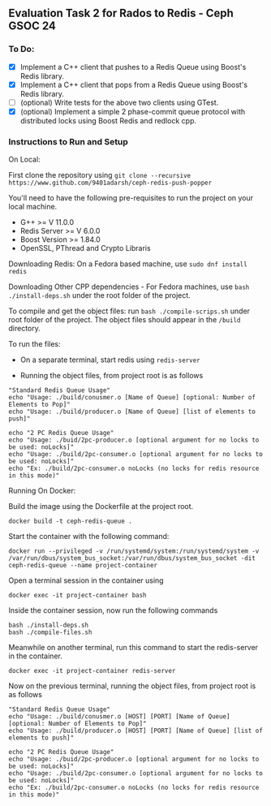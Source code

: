 ## Evaluation Task 2 for Rados to Redis - Ceph GSOC 24

### To Do:
- [x] Implement a C++ client that pushes to a Redis Queue using Boost's Redis library.
- [x] Implement a C++ client that pops from a Redis Queue using Boost's Redis library.
- [ ] (optional) Write tests for the above two clients using GTest.
- [x] (optional) Implement a simple 2 phase-commit queue protocol with distributed locks using Boost Redis and redlock cpp.

### Instructions to Run and Setup

On Local: 

First clone the repository using `git clone --recursive https://www.github.com/9401adarsh/ceph-redis-push-popper`

You'll need to have the following pre-requisites to run the project on your local machine. 

- G++ >= V 11.0.0
- Redis Server >= V 6.0.0
- Boost Version >= 1.84.0
- OpenSSL, PThread and Crypto Libraris

Downloading Redis: On a Fedora based machine, use `sudo dnf install redis`

Downloading Other CPP dependencies - For Fedora machines, use `bash ./install-deps.sh` under the root folder of the project. 

To compile and get the object files: run `bash ./compile-scrips.sh` under root folder of the project. The object files should appear in the `/build` directory.

To run the files: 

- On a separate terminal, start redis using `redis-server`

- Running the object files, from project root is as follows

```
"Standard Redis Queue Usage"
echo "Usage: ./build/conusmer.o [Name of Queue] [optional: Number of Elements to Pop]"
echo "Usage: ./build/producer.o [Name of Queue] [list of elements to push]"

echo "2 PC Redis Queue Usage"
echo "Usage: ./buid/2pc-producer.o [optional argument for no locks to be used: noLocks]" 
echo "Usage: ./build/2pc-consumer.o [optional argument for no locks to be used: noLocks]"
echo "Ex: ./build/2pc-consumer.o noLocks (no locks for redis resource in this mode)" 

```

Running On Docker: 

Build the image using the Dockerfile at the project root. 

`docker build -t ceph-redis-queue .`

Start the container with the following command: 

`docker run --privileged -v /run/systemd/system:/run/systemd/system -v /var/run/dbus/system_bus_socket:/var/run/dbus/system_bus_socket -dit ceph-redis-queue --name project-container`

Open a terminal session in the container using

```
docker exec -it project-container bash
```

Inside the container session, now run the following commands

```
bash ./install-deps.sh
bash ./compile-files.sh

```
Meanwhile on another terminal, run this command to start the redis-server in the container.

```
docker exec -it project-container redis-server
```

Now on the previous terminal, running the object files, from project root is as follows

```
"Standard Redis Queue Usage"
echo "Usage: ./build/conusmer.o [HOST] [PORT] [Name of Queue] [optional: Number of Elements to Pop]"
echo "Usage: ./build/producer.o [HOST] [PORT] [Name of Queue] [list of elements to push]"

echo "2 PC Redis Queue Usage"
echo "Usage: ./buid/2pc-producer.o [optional argument for no locks to be used: noLocks]" 
echo "Usage: ./build/2pc-consumer.o [optional argument for no locks to be used: noLocks]"
echo "Ex: ./build/2pc-consumer.o noLocks (no locks for redis resource in this mode)" 

```


